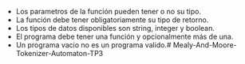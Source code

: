 - Los parametros de la función pueden tener o no su tipo.
- La función debe tener obligatoriamente su tipo de retorno.
- Los tipos de datos disponibles son string, integer y boolean.
- El programa debe tener una función y opcionalmente más de una.
- Un programa vacio no es un programa valido.#   M e a l y - A n d - M o o r e - T o k e n i z e r - A u t o m a t o n - T P 3  
 